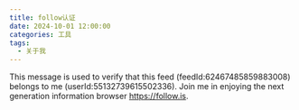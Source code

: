 ```yaml
---
title: follow认证
date: 2024-10-01 12:00:00
categories: 工具
tags: 
  - 关于我
---
```


This message is used to verify that this feed (feedId:62467485859883008) belongs to me (userId:55132739615502336). Join me in enjoying the next generation information browser https://follow.is.
